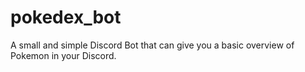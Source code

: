 # pokedex_bot
A small and simple Discord Bot that can give you a basic overview of Pokemon in your Discord.
